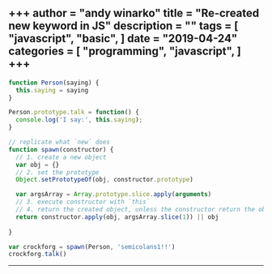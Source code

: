 +++
author = "andy winarko"
title = "Re-created new keyword in JS"
description = ""
tags = [
    "javascript",
    "basic",
]
date = "2019-04-24"
categories = [
    "programming",
    "javascript",
]
+++
---
```js
function Person(saying) {
  this.saying = saying
}

Person.prototype.talk = function() {
  console.log('I say:', this.saying);
}

// replicate what `new` does
function spawn(constructor) {
  // 1. create a new object
  var obj = {}
  // 2. set the prototype
  Object.setPrototypeOf(obj, constructor.prototype)

  var argsArray = Array.prototype.slice.apply(arguments)
  // 3. execute constructor with `this`
  // 4. return the created object, unless the constructor return the object
  return constructor.apply(obj, argsArray.slice(1)) || obj
  
}

var crockforg = spawn(Person, 'semicolans1!!')
crockforg.talk()
```
---